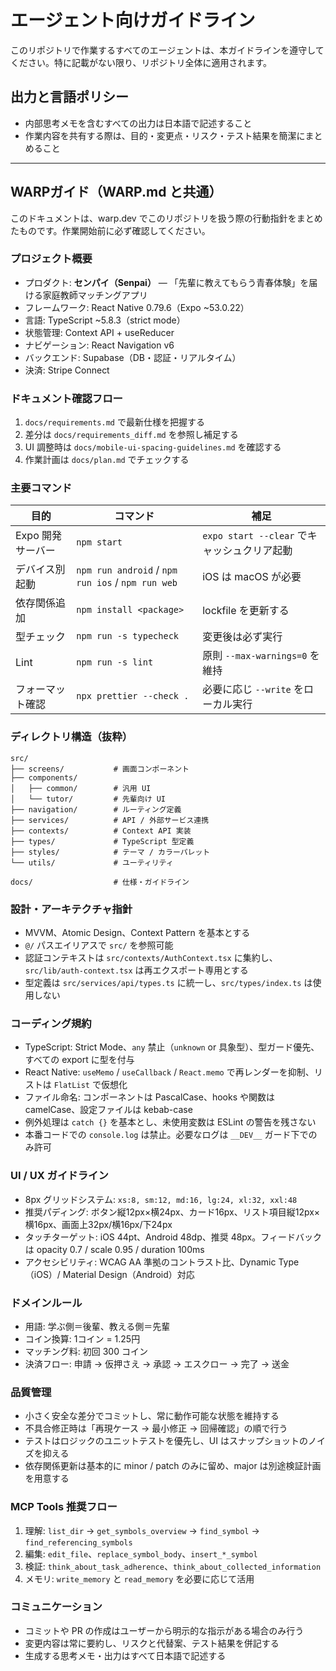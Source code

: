 # エージェント向けガイドライン

このリポジトリで作業するすべてのエージェントは、本ガイドラインを遵守してください。特に記載がない限り、リポジトリ全体に適用されます。

## 出力と言語ポリシー

- 内部思考メモを含むすべての出力は日本語で記述すること
- 作業内容を共有する際は、目的・変更点・リスク・テスト結果を簡潔にまとめること

---

## WARPガイド（WARP.md と共通）

このドキュメントは、warp.dev でこのリポジトリを扱う際の行動指針をまとめたものです。作業開始前に必ず確認してください。

### プロジェクト概要

- プロダクト: **センパイ（Senpai）** ― 「先輩に教えてもらう青春体験」を届ける家庭教師マッチングアプリ
- フレームワーク: React Native 0.79.6（Expo ~53.0.22）
- 言語: TypeScript ~5.8.3（strict mode）
- 状態管理: Context API + useReducer
- ナビゲーション: React Navigation v6
- バックエンド: Supabase（DB・認証・リアルタイム）
- 決済: Stripe Connect

### ドキュメント確認フロー

1. `docs/requirements.md` で最新仕様を把握する
2. 差分は `docs/requirements_diff.md` を参照し補足する
3. UI 調整時は `docs/mobile-ui-spacing-guidelines.md` を確認する
4. 作業計画は `docs/plan.md` でチェックする

### 主要コマンド

| 目的              | コマンド                                          | 補足                                        |
| ----------------- | ------------------------------------------------- | ------------------------------------------- |
| Expo 開発サーバー | `npm start`                                       | `expo start --clear` でキャッシュクリア起動 |
| デバイス別起動    | `npm run android` / `npm run ios` / `npm run web` | iOS は macOS が必要                         |
| 依存関係追加      | `npm install <package>`                           | lockfile を更新する                         |
| 型チェック        | `npm run -s typecheck`                            | 変更後は必ず実行                            |
| Lint              | `npm run -s lint`                                 | 原則 `--max-warnings=0` を維持              |
| フォーマット確認  | `npx prettier --check .`                          | 必要に応じ `--write` をローカル実行         |

### ディレクトリ構造（抜粋）

```
src/
├── screens/           # 画面コンポーネント
├── components/
│   ├── common/        # 汎用 UI
│   └── tutor/         # 先輩向け UI
├── navigation/        # ルーティング定義
├── services/          # API / 外部サービス連携
├── contexts/          # Context API 実装
├── types/             # TypeScript 型定義
├── styles/            # テーマ / カラーパレット
└── utils/             # ユーティリティ

docs/                  # 仕様・ガイドライン
```

### 設計・アーキテクチャ指針

- MVVM、Atomic Design、Context Pattern を基本とする
- `@/` パスエイリアスで `src/` を参照可能
- 認証コンテキストは `src/contexts/AuthContext.tsx` に集約し、`src/lib/auth-context.tsx` は再エクスポート専用とする
- 型定義は `src/services/api/types.ts` に統一し、`src/types/index.ts` は使用しない

### コーディング規約

- TypeScript: Strict Mode、`any` 禁止（`unknown` or 具象型）、型ガード優先、すべての export に型を付与
- React Native: `useMemo` / `useCallback` / `React.memo` で再レンダーを抑制、リストは `FlatList` で仮想化
- ファイル命名: コンポーネントは PascalCase、hooks や関数は camelCase、設定ファイルは kebab-case
- 例外処理は `catch {}` を基本とし、未使用変数は ESLint の警告を残さない
- 本番コードでの `console.log` は禁止。必要なログは `__DEV__` ガード下でのみ許可

### UI / UX ガイドライン

- 8px グリッドシステム: `xs:8, sm:12, md:16, lg:24, xl:32, xxl:48`
- 推奨パディング: ボタン縦12px×横24px、カード16px、リスト項目縦12px×横16px、画面上32px/横16px/下24px
- タッチターゲット: iOS 44pt、Android 48dp、推奨 48px。フィードバックは opacity 0.7 / scale 0.95 / duration 100ms
- アクセシビリティ: WCAG AA 準拠のコントラスト比、Dynamic Type（iOS）/ Material Design（Android）対応

### ドメインルール

- 用語: 学ぶ側＝後輩、教える側＝先輩
- コイン換算: 1コイン = 1.25円
- マッチング料: 初回 300 コイン
- 決済フロー: 申請 → 仮押さえ → 承認 → エスクロー → 完了 → 送金

### 品質管理

- 小さく安全な差分でコミットし、常に動作可能な状態を維持する
- 不具合修正時は「再現ケース → 最小修正 → 回帰確認」の順で行う
- テストはロジックのユニットテストを優先し、UI はスナップショットのノイズを抑える
- 依存関係更新は基本的に minor / patch のみに留め、major は別途検証計画を用意する

### MCP Tools 推奨フロー

1. 理解: `list_dir` → `get_symbols_overview` → `find_symbol` → `find_referencing_symbols`
2. 編集: `edit_file`、`replace_symbol_body`、`insert_*_symbol`
3. 検証: `think_about_task_adherence`、`think_about_collected_information`
4. メモリ: `write_memory` と `read_memory` を必要に応じて活用

### コミュニケーション

- コミットや PR の作成はユーザーから明示的な指示がある場合のみ行う
- 変更内容は常に要約し、リスクと代替案、テスト結果を併記する
- 生成する思考メモ・出力はすべて日本語で記述する

